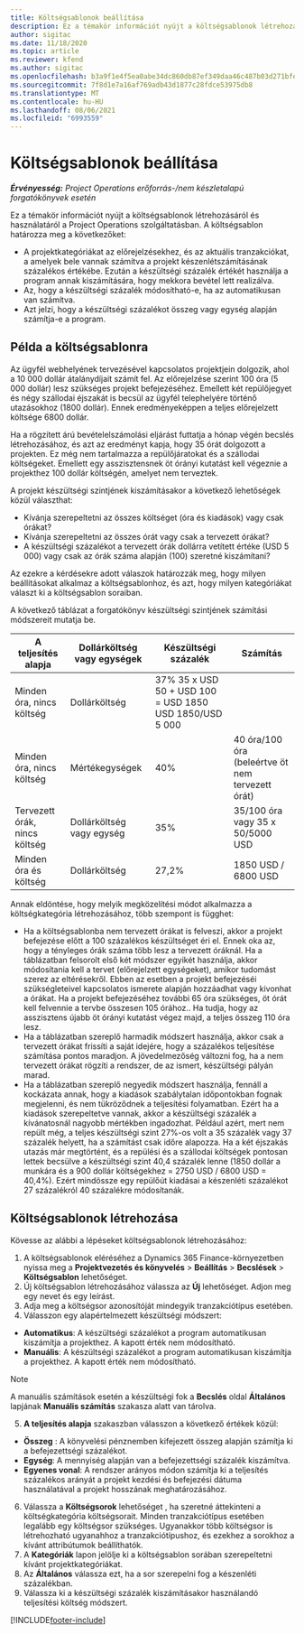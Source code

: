```yaml
---
title: Költségsablonok beállítása
description: Ez a témakör információt nyújt a költségsablonok létrehozásáról és használatáról a Project Operations szolgáltatásban.
author: sigitac
ms.date: 11/18/2020
ms.topic: article
ms.reviewer: kfend
ms.author: sigitac
ms.openlocfilehash: b3a9f1e4f5ea0abe34dc860db87ef349daa46c487b03d271bfe207868c521f39
ms.sourcegitcommit: 7f8d1e7a16af769adb43d1877c28fdce53975db8
ms.translationtype: MT
ms.contentlocale: hu-HU
ms.lasthandoff: 08/06/2021
ms.locfileid: "6993559"
---
```

# <a name="set-up-cost-templates"></a>Költségsablonok beállítása

_**Érvényesség:** Project Operations erőforrás-/nem készletalapú forgatókönyvek esetén_


Ez a témakör információt nyújt a költségsablonok létrehozásáról és használatáról a Project Operations szolgáltatásban. A költségsablon határozza meg a következőket:

- A projektkategóriákat az előrejelzésekhez, és az aktuális tranzakciókat, a amelyek bele vannak számítva a projekt készenlétszámításának százalékos értékébe. Ezután a készültségi százalék értékét használja a program annak kiszámítására, hogy mekkora bevétel lett realizálva.
- Az, hogy a készültségi százalék módosítható-e, ha az automatikusan van számítva.
- Azt jelzi, hogy a készültségi százalékot összeg vagy egység alapján számítja-e a program.

## <a name="cost-template-example"></a>Példa a költségsablonra

Az ügyfél webhelyének tervezésével kapcsolatos projektjein dolgozik, ahol a 10 000 dollár átalánydíjait számít fel. Az előrejelzése szerint 100 óra (5 000 dollár) lesz szükséges projekt befejezéséhez. Emellett két repülőjegyet és négy szállodai éjszakát is becsül az ügyfél telephelyére történő utazásokhoz (1800 dollár). Ennek eredményeképpen a teljes előrejelzett költsége 6800 dollár.

Ha a rögzített árú bevételelszámolási eljárást futtatja a hónap végén becslés létrehozásához, és azt az eredményt kapja, hogy 35 órát dolgozott a projekten. Ez még nem tartalmazza a repülőjáratokat és a szállodai költségeket. Emellett egy asszisztensnek öt órányi kutatást kell végeznie a projekthez 100 dollár költségén, amelyet nem terveztek.

A projekt készültségi szintjének kiszámításakor a következő lehetőségek közül választhat:

- Kívánja szerepeltetni az összes költséget (óra és kiadások) vagy csak órákat?
- Kívánja szerepeltetni az összes órát vagy csak a tervezett órákat?
- A készültségi százalékot a tervezett órák dollárra vetített értéke (USD 5 000) vagy csak az órák száma alapján (100) szeretné kiszámítani?

Az ezekre a kérdésekre adott válaszok határozzák meg, hogy milyen beállításokat alkalmaz a költségsablonhoz, és azt, hogy milyen kategóriákat választ ki a költségsablon soraiban.

A következő táblázat a forgatókönyv készültségi szintjének számítási módszereit mutatja be.

| A teljesítés alapja | Dollárköltség vagy egységek | Készültségi százalék | Számítás |
| --- | --- | --- | --- |
| Minden óra, nincs költség | Dollárköltség | 37% 35 x USD 50 + USD 100 = USD 1850 USD 1850/USD 5 000 |
| Minden óra, nincs költség | Mértékegységek | 40% | 40 óra/100 óra (beleértve öt nem tervezett órát) |
| Tervezett órák, nincs költség | Dollárköltség vagy egység | 35% | 35/100 óra vagy 35 x 50/5000 USD |
| Minden óra és költség | Dollárköltség | 27,2% | 1850 USD / 6800 USD |

Annak eldöntése, hogy melyik megközelítési módot alkalmazza a költségkategória létrehozásához, több szempont is függhet:

- Ha a költségsablonba nem tervezett órákat is felveszi, akkor a projekt befejezése előtt a 100 százalékos készültséget éri el. Ennek oka az, hogy a tényleges órák száma több lesz a tervezett óráknál. Ha a táblázatban felsorolt első két módszer egyikét használja, akkor módosítania kell a tervet (előrejelzett egységeket), amikor tudomást szerez az eltérésekről. Ebben az esetben a projekt befejezéséi szükségleteivel kapcsolatos ismerete alapján hozzáadhat vagy kivonhat a órákat. Ha a projekt befejezéséhez további 65 óra szükséges, öt órát kell felvennie a tervbe összesen 105 órához.. Ha tudja, hogy az asszisztens újabb öt órányi kutatást végez majd, a teljes összeg 110 óra lesz.
- Ha a táblázatban szereplő harmadik módszert használja, akkor csak a tervezett órákat frissíti a saját idejére, hogy a százalékos teljesítése számítása pontos maradjon. A jövedelmezőség változni fog, ha a nem tervezett órákat rögzíti a rendszer, de az ismert, készültségi pályán marad.
- Ha a táblázatban szereplő negyedik módszert használja, fennáll a kockázata annak, hogy a kiadások szabálytalan időpontokban fognak megjelenni, és nem tükröződnek a teljesítési folyamatban. Ezért ha a kiadások szerepeltetve vannak, akkor a készültségi százalék a kívánatosnál nagyobb mértékben ingadozhat. Például azért, mert nem repült még, a teljes készültségi szint 27%-os volt a 35 százalék vagy 37 százalék helyett, ha a számítást csak időre alapozza. Ha a két éjszakás utazás már megtörtént, és a repülési és a szállodai költségek pontosan lettek becsülve a készültségi szint 40,4 százalék lenne (1850 dollár a munkára és a 900 dollár költségekhez = 2750 USD / 6800 USD = 40,4%). Ezért mindössze egy repülőút kiadásai a készenléti százalékot 27 százalékról 40 százalékre módosítanák.

## <a name="create-cost-templates"></a>Költségsablonok létrehozása
Kövesse az alábbi a lépéseket költségsablonok létrehozásához:

1. A költségsablonok eléréséhez a Dynamics 365 Finance-környezetben nyissa meg a **Projektvezetés és könyvelés** > **Beállítás** > **Becslések** > **Költségsablon** lehetőséget.
2. Új költségsablon létrehozásához válassza az **Új** lehetőséget. Adjon meg egy nevet és egy leírást.
3. Adja meg a költségsor azonosítóját mindegyik tranzakciótípus esetében.
4. Válasszon egy alapértelmezett készültségi módszert:

  - **Automatikus**: A készültségi százalékot a program automatikusan kiszámítja a projekthez. A kapott érték nem módosítható.
  - **Manuális**: A készültségi százalékot a program automatikusan kiszámítja a projekthez. A kapott érték nem módosítható.

  > [!NOTE]
  > A manuális számítások esetén a készültségi fok a **Becslés** oldal **Általános** lapjának **Manuális számítás** szakasza alatt van tárolva.

5. **A teljesítés alapja** szakaszban válasszon a következő értékek közül:

  - **Összeg** : A könyvelési pénznemben kifejezett összeg alapján számítja ki a befejezettségi százalékot.
  - **Egység**: A mennyiség alapján van a befejezettségi százalék kiszámítva.
  - **Egyenes vonal**: A rendszer arányos módon számítja ki a teljesítés százalékos arányát a projekt kezdési és befejezési dátuma használatával a projekt hosszának meghatározásához.

6. Válassza a **Költségsorok** lehetőséget , ha szeretné áttekinteni a költségkategória költségsorait. Minden tranzakciótípus esetében legalább egy költségsor szükséges. Ugyanakkor több költségsor is létrehozható ugyanahhoz a tranzakciótípushoz, és ezekhez a sorokhoz a kívánt attribútumok beállíthatók.
7. A **Kategóriák** lapon jelölje ki a költségsablon sorában szerepeltetni kívánt projektkategóriákat.
8. Az **Általános** válassza ezt, ha a sor szerepelni fog a készenléti százalékban.
9. Válassza ki a készültségi százalék kiszámításakor használandó teljesítési költség módszert.


[!INCLUDE[footer-include](../includes/footer-banner.md)]